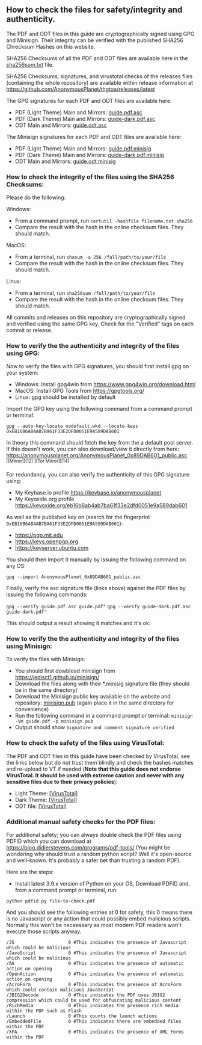 ## How to check the files for safety/integrity and authenticity.

The PDF and ODT files in this guide are cryptographically signed using GPG and Minisign. Their integrity can be verified with the published SHA256 Chrecksum Hashes on this website.

SHA256 Checksums of all the PDF and ODT files are available here in the [sha256sum.txt](sha256sum.txt) file.

SHA256 Checksums, signatures, and virustotal checks of the releases files (containing the whole repository) are available within release information at <https://github.com/AnonymousPlanet/thgtoa/releases/latest>

The GPG signatures for each PDF and ODT files are available here:
- PDF (Light Theme) Main and Mirrors: [guide.pdf.asc](guide.pdf.asc) 
- PDF (Dark Theme) Main and Mirrors: [guide-dark.pdf.asc](guide-dark.pdf.asc)
- ODT Main and Mirrors: [guide.odt.asc](guide.odt.asc)

The Minisign signatures for each PDF and ODT files are available here:
- PDF (Light Theme) Main and Mirrors: [guide.pdf.minisig](guide.pdf.minisig) 
- PDF (Dark Theme) Main and Mirrors: [guide-dark.pdf.minisig](guide-dark.pdf.minisig)
- ODT Main and Mirrors: [guide.odt.minisig](guide.odt.minisig)

### How to check the integrity of the files using the SHA256 Checksums:

Please do the following:

Windows:
- From a command prompt, run ```certutil -hashfile filename.txt sha256```
- Compare the result with the hash in the online checksum files. They should match.

MacOS:
- From a terminal, run ```shasum -a 256 /full/path/to/your/file```
- Compare the result with the hash in the online checksum files. They should match.

Linux: 
- From a terminal, run ```sha256sum /full/path/to/your/file```
- Compare the result with the hash in the online checksum files. They should match.

All commits and releases on this repository are cryptographically signed and verified using the same GPG key. Check for the "Verified" tags on each commit or release.

### How to verify the the authenticity and integrity of the files using GPG:

Now to verify the files with GPG signatures, you should first install gpg on your system:
- Windows: Install gpg4win from <https://www.gpg4win.org/download.html>
- MacOS: Install GPG Tools from <https://gpgtools.org/>
- Linux: gpg should be installed by default

Import the GPG key using the following command from a command prompt or terminal:

```gpg --auto-key-locate nodefault,wkd --locate-keys 0xEB16B6AB4AB7BA61F33E2DFD0051E9A589DAB601```

In theory this command should fetch the key from the a default pool server. If this doesn't work, you can also download/view it directly from here: <https://anonymousplanet.org/AnonymousPlanet_0x89DAB601_public.asc> <sup>[[Mirror]][12]</sup> <sup>[[Tor Mirror]][14]</sup>

For redundancy, you can also verify the authenticity of this GPG signature using:
- My Keybase.io profile <https://keybase.io/anonymousplanet>
- My Keyoxide.org profile <https://keyoxide.org/eb16b6ab4ab7ba61f33e2dfd0051e9a589dab601>

As well as the published key on (search for the fingerprint ```0xEB16B6AB4AB7BA61F33E2DFD0051E9A589DAB601```):
- <https://pgp.mit.edu>
- <https://keys.openpgp.org>
- <https://keyserver.ubuntu.com> 

You should then import it manually by issuing the following command on any OS:

```gpg --import AnonymousPlanet_0x89DAB601_public.asc```

Finally, verify the asc signature file (links above) against the PDF files by issuing the following commands: 

```gpg --verify guide.pdf.asc guide.pdf"```
```gpg --verify guide-dark.pdf.asc guide-dark.pdf"```

This should output a result showing it matches and it's ok.

### How to verify the the authenticity and integrity of the files using Minisign:

To verify the files with Minisign: 

- You should first dowbload minisign from https://jedisct1.github.io/minisign/
- Download the files along with their *.minisig signature file (they should be in the same directory)
- Download the Minisign public key available on the website and repository: [minisign.pub](minisign.pub) (again place it in the same directory for convenience)
- Run the following command in a command prompt or terminal: ```minisign -Vm guide.pdf -p minisign.pub```
- Output should show ```Signature and comment signature verified```

### How to check the safety of the files using VirusTotal:

The PDF and ODT files in this guide have been checked by VirusTotal, see the links below but do not trust them blindly and check the hashes matches and re-upload to VT if needed (**Note that this guide does not endorse VirusTotal. It should be used with extreme caution and never with any sensitive files due to their privacy policies**):
- Light Theme: [[VirusTotal]][light_virustotal]
- Dark Theme: [[VirusTotal]][dark_virustotal]
- ODT file: [[VirusTotal]][odt_virustotal]

### Additional manual safety checks for the PDF files:

For additional safety; you can always double check the PDF files using PDFID which you can download at <https://blog.didierstevens.com/programs/pdf-tools/> (You might be wondering why should trust a random python script? Well it's open-source and well-known. It's probably a safer bet than trusting a random PDF).

Here are the steps:

- Install latest 3.9.x version of Python on your OS, Download PDFID and, from a command prompt or terminal, run:

```python pdfid.py file-to-check.pdf```

And you should see the following entries at 0 for safety, this 0 means there is no Javascript or any action that could possibly embed malicious scripts. Normally this won't be neceessary as most modern PDF readers won't execute those scripts anyway.

```
/JS                    0 #This indicates the presence of Javascript which could be malicious
/JavaScript            0 #This indicates the presence of Javascript which could be malicious
/AA                    0 #This indicates the presence of automatic action on opening
/OpenAction            0 #This indicates the presence of automatic action on opening
/AcroForm              0 #This indicates the presence of AcroForm which could contain malicious JavaScript
/JBIG2Decode           0 #This indicates the PDF uses JBIG2 compression which could be used for obfuscating malicious content
/RichMedia             0 #This indicates the presence rich media within the PDF such as Flash
/Launch                0 #This counts the launch actions
/EmbeddedFile          0 #This indicates there are embedded files within the PDF
/XFA                   0 #This indicates the presence of XML Forms within the PDF
```

[light_virustotal]: https://www.virustotal.com/gui/file/e9c9d0741c0f1816108fd99b14fd7dd3de4d7ab874688c6ba86635c8705e6c46?nocache=1
[dark_virustotal]: https://www.virustotal.com/gui/file/f7fa1448a2086d5bf13c91b1fbf4c2eb18dd0f75a46a12f39d0d3111b1ac3969?nocache=1
[odt_virustotal]: https://www.virustotal.com/gui/file/ad8da82eee0a704757fcbea1e2c1e64080167e55a3d0b899c71fa169fb4854d5?nocache=1